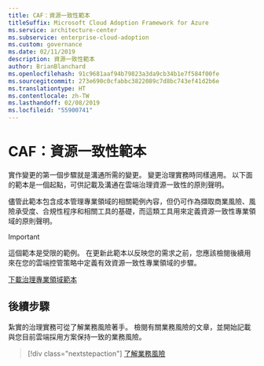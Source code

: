 ```yaml
---
title: CAF：資源一致性範本
titleSuffix: Microsoft Cloud Adoption Framework for Azure
ms.service: architecture-center
ms.subservice: enterprise-cloud-adoption
ms.custom: governance
ms.date: 02/11/2019
description: 資源一致性範本
author: BrianBlanchard
ms.openlocfilehash: 91c9681aaf94b79823a3da9cb34b1e7f584f00fe
ms.sourcegitcommit: 273e690c0cfabbc3822089c7d8bc743ef41d2b6e
ms.translationtype: HT
ms.contentlocale: zh-TW
ms.lasthandoff: 02/08/2019
ms.locfileid: "55900741"
---
```

# <a name="caf-resource-consistency-template"></a>CAF：資源一致性範本

實作變更的第一個步驟就是溝通所需的變更。 變更治理實務時同樣適用。 以下面的範本是一個起點，可供記載及溝通在雲端治理資源一致性的原則聲明。 

儘管此範本包含成本管理專業領域的相關範例內容，但仍可作為擷取商業風險、風險承受度、合規性程序和相關工具的基礎，而這類工具用來定義資源一致性專業領域的原則聲明。

> [!IMPORTANT]
> 這個範本是受限的範例。 在更新此範本以反映您的需求之前，您應該檢閱後續用來在您的雲端控管策略中定義有效資源一致性專業領域的步驟。

<!-- markdownlint-disable MD033 -->

 <a href="https://archcenter.blob.core.windows.net/cdn/fusion/governance/Governance Discipline Template.docx">下載治理專業領域範本</a>

<!-- markdownlint-enable MD033 -->

## <a name="next-steps"></a>後續步驟

紮實的治理實務可從了解業務風險著手。 檢閱有關業務風險的文章，並開始記載與您目前雲端採用方案保持一致的業務風險。

> [!div class="nextstepaction"]
> [了解業務風險](./business-risks.md)
